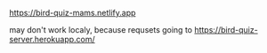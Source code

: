 https://bird-quiz-mams.netlify.app

may don't work localy, because requsets going to https://bird-quiz-server.herokuapp.com/
